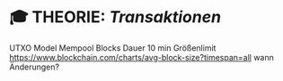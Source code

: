 # :mortar_board: THEORIE: _Transaktionen_
UTXO Model
 	Mempool
		Blocks
			Dauer	10 min
			Größenlimit
				https://www.blockchain.com/charts/avg-block-size?timespan=all
				wann Änderungen?

